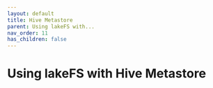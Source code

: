 ```yaml
---
layout: default
title: Hive Metastore
parent: Using lakeFS with...
nav_order: 11
has_children: false
---
```


# Using lakeFS with Hive Metastore
